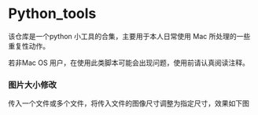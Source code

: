 # Python_tools
该仓库是一个python 小工具的合集，主要用于本人日常使用 Mac 所处理的一些重复性动作。

若非Mac OS 用户，在使用此类脚本可能会出现问题，使用前请认真阅读注释。


### 图片大小修改
传入一个文件或多个文件，将传入文件的图像尺寸调整为指定尺寸，效果如下图
[](https://ws4.sinaimg.cn/large/006tKfTcly1g1na7yy4q4g30ms0hgtw8.gif)
